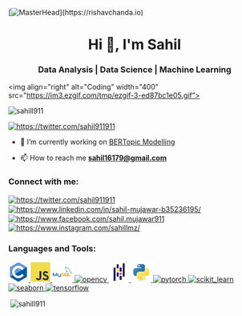 [![MasterHead](https://1.bp.blogspot.com/-7A4WynwLsM...)](https://rishavchanda.io)

<h1 align="center">Hi 👋, I'm Sahil</h1>
<h3 align="center">Data Analysis | Data Science | Machine Learning</h3>

<img align="right" alt="Coding" width="400" src="https://im3.ezgif.com/tmp/ezgif-3-ed87bc1e05.gif”>

<p align="left"> <img src="https://komarev.com/ghpvc/?username=sahill911&label=Profile%20views&color=0e75b6&style=flat" alt="sahill911" /> </p>

<p align="left"> <a href="https://twitter.com/https://twitter.com/sahil911911" target="blank"><img src="https://img.shields.io/twitter/follow/https://twitter.com/sahil911911?logo=twitter&style=for-the-badge" alt="https://twitter.com/sahil911911" /></a> </p>

- 🔭 I’m currently working on [BERTopic Modelling](https://github.com/sahill911/Bert-Topic-Modelling)

- 📫 How to reach me **sahil16179@gmail.com**

<h3 align="left">Connect with me:</h3>
<p align="left">
<a href="https://twitter.com/https://twitter.com/sahil911911" target="blank"><img align="center" src="https://raw.githubusercontent.com/rahuldkjain/github-profile-readme-generator/master/src/images/icons/Social/twitter.svg" alt="https://twitter.com/sahil911911" height="30" width="40" /></a>
<a href="https://linkedin.com/in/https://www.linkedin.com/in/sahil-mujawar-b35236195/" target="blank"><img align="center" src="https://raw.githubusercontent.com/rahuldkjain/github-profile-readme-generator/master/src/images/icons/Social/linked-in-alt.svg" alt="https://www.linkedin.com/in/sahil-mujawar-b35236195/" height="30" width="40" /></a>
<a href="https://fb.com/https://www.facebook.com/sahil.mujawar911" target="blank"><img align="center" src="https://raw.githubusercontent.com/rahuldkjain/github-profile-readme-generator/master/src/images/icons/Social/facebook.svg" alt="https://www.facebook.com/sahil.mujawar911" height="30" width="40" /></a>
<a href="https://instagram.com/https://www.instagram.com/sahillmz/" target="blank"><img align="center" src="https://raw.githubusercontent.com/rahuldkjain/github-profile-readme-generator/master/src/images/icons/Social/instagram.svg" alt="https://www.instagram.com/sahillmz/" height="30" width="40" /></a>
</p>

<h3 align="left">Languages and Tools:</h3>
<p align="left"> <a href="https://www.cprogramming.com/" target="_blank" rel="noreferrer"> <img src="https://raw.githubusercontent.com/devicons/devicon/master/icons/c/c-original.svg" alt="c" width="40" height="40"/> </a> <a href="https://developer.mozilla.org/en-US/docs/Web/JavaScript" target="_blank" rel="noreferrer"> <img src="https://raw.githubusercontent.com/devicons/devicon/master/icons/javascript/javascript-original.svg" alt="javascript" width="40" height="40"/> </a> <a href="https://www.mysql.com/" target="_blank" rel="noreferrer"> <img src="https://raw.githubusercontent.com/devicons/devicon/master/icons/mysql/mysql-original-wordmark.svg" alt="mysql" width="40" height="40"/> </a> <a href="https://opencv.org/" target="_blank" rel="noreferrer"> <img src="https://www.vectorlogo.zone/logos/opencv/opencv-icon.svg" alt="opencv" width="40" height="40"/> </a> <a href="https://pandas.pydata.org/" target="_blank" rel="noreferrer"> <img src="https://raw.githubusercontent.com/devicons/devicon/2ae2a900d2f041da66e950e4d48052658d850630/icons/pandas/pandas-original.svg" alt="pandas" width="40" height="40"/> </a> <a href="https://www.python.org" target="_blank" rel="noreferrer"> <img src="https://raw.githubusercontent.com/devicons/devicon/master/icons/python/python-original.svg" alt="python" width="40" height="40"/> </a> <a href="https://pytorch.org/" target="_blank" rel="noreferrer"> <img src="https://www.vectorlogo.zone/logos/pytorch/pytorch-icon.svg" alt="pytorch" width="40" height="40"/> </a> <a href="https://scikit-learn.org/" target="_blank" rel="noreferrer"> <img src="https://upload.wikimedia.org/wikipedia/commons/0/05/Scikit_learn_logo_small.svg" alt="scikit_learn" width="40" height="40"/> </a> <a href="https://seaborn.pydata.org/" target="_blank" rel="noreferrer"> <img src="https://seaborn.pydata.org/_images/logo-mark-lightbg.svg" alt="seaborn" width="40" height="40"/> </a> <a href="https://www.tensorflow.org" target="_blank" rel="noreferrer"> <img src="https://www.vectorlogo.zone/logos/tensorflow/tensorflow-icon.svg" alt="tensorflow" width="40" height="40"/> </a> </p>

<p>&nbsp;<img align="center" src="https://github-readme-stats.vercel.app/api?username=sahill911&show_icons=true&locale=en" alt="sahill911" /></p>
